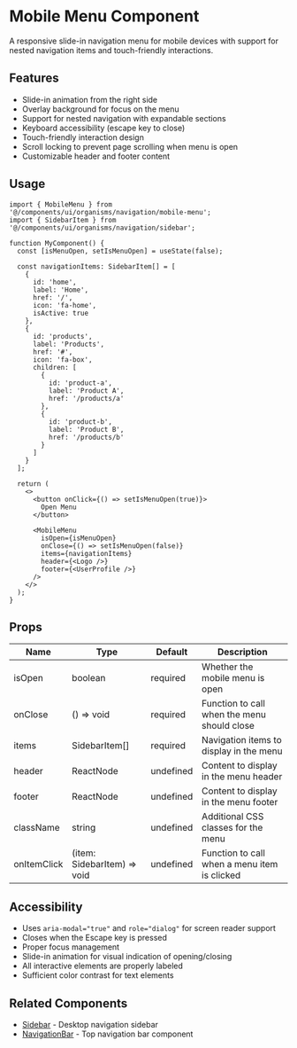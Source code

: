 # Mobile Menu Component

A responsive slide-in navigation menu for mobile devices with support for nested navigation items and touch-friendly interactions.

## Features

- Slide-in animation from the right side
- Overlay background for focus on the menu
- Support for nested navigation with expandable sections
- Keyboard accessibility (escape key to close)
- Touch-friendly interaction design
- Scroll locking to prevent page scrolling when menu is open
- Customizable header and footer content

## Usage

```tsx
import { MobileMenu } from '@/components/ui/organisms/navigation/mobile-menu';
import { SidebarItem } from '@/components/ui/organisms/navigation/sidebar';

function MyComponent() {
  const [isMenuOpen, setIsMenuOpen] = useState(false);
  
  const navigationItems: SidebarItem[] = [
    {
      id: 'home',
      label: 'Home',
      href: '/',
      icon: 'fa-home',
      isActive: true
    },
    {
      id: 'products',
      label: 'Products',
      href: '#',
      icon: 'fa-box',
      children: [
        {
          id: 'product-a',
          label: 'Product A',
          href: '/products/a'
        },
        {
          id: 'product-b',
          label: 'Product B',
          href: '/products/b'
        }
      ]
    }
  ];
  
  return (
    <>
      <button onClick={() => setIsMenuOpen(true)}>
        Open Menu
      </button>
      
      <MobileMenu
        isOpen={isMenuOpen}
        onClose={() => setIsMenuOpen(false)}
        items={navigationItems}
        header={<Logo />}
        footer={<UserProfile />}
      />
    </>
  );
}
```

## Props

| Name | Type | Default | Description |
|------|------|---------|-------------|
| isOpen | boolean | required | Whether the mobile menu is open |
| onClose | () => void | required | Function to call when the menu should close |
| items | SidebarItem[] | required | Navigation items to display in the menu |
| header | ReactNode | undefined | Content to display in the menu header |
| footer | ReactNode | undefined | Content to display in the menu footer |
| className | string | undefined | Additional CSS classes for the menu |
| onItemClick | (item: SidebarItem) => void | undefined | Function to call when a menu item is clicked |

## Accessibility

- Uses `aria-modal="true"` and `role="dialog"` for screen reader support
- Closes when the Escape key is pressed
- Proper focus management
- Slide-in animation for visual indication of opening/closing
- All interactive elements are properly labeled
- Sufficient color contrast for text elements

## Related Components

- [Sidebar](/src/components/ui/organisms/navigation/sidebar) - Desktop navigation sidebar
- [NavigationBar](/src/components/ui/organisms/navigation/nav-bar) - Top navigation bar component 